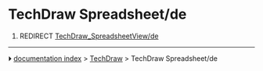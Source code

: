# TechDraw Spreadsheet/de
1.  REDIRECT [TechDraw_SpreadsheetView/de](TechDraw_SpreadsheetView/de.md)



---
⏵ [documentation index](../README.md) > [TechDraw](TechDraw_Workbench.md) > TechDraw Spreadsheet/de
